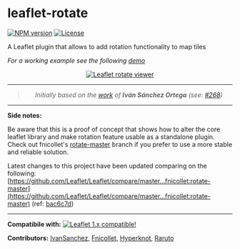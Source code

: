 # leaflet-rotate

[![NPM version](https://img.shields.io/npm/v/leaflet-rotate.svg?color=red)](https://www.npmjs.com/package/leaflet-rotate)
[![License](https://img.shields.io/badge/license-GPL%203-blue.svg?style=flat)](LICENSE)

A Leaflet plugin that allows to add rotation functionality to map tiles

_For a working example see the following [demo](https://raruto.github.io/leaflet-rotate/examples/leaflet-rotate.html)_

<p align="center">
    <a href="https://raruto.github.io/leaflet-rotate/examples/leaflet-rotate.html"><img src="https://raruto.github.io/img/leaflet-rotate.png" alt="Leaflet rotate viewer" /></a>
</p>

---

<blockquote>
    <p align="center">
        <em>Initially based on the <a href="https://github.com/Leaflet/Leaflet/tree/rotate">work</a> of <strong>Iván Sánchez Ortega</strong> (see: <a href="https://github.com/Leaflet/Leaflet/issues/268">#268</a>)</em>
    </p>
</blockquote>

---

**Side notes:**

Be aware that this is a proof of concept that shows how to alter the core leaflet library and make rotation feature usable as a standalone plugin. Check out fnicollet's [rotate-master](https://github.com/fnicollet/Leaflet/tree/rotate-master) branch if you prefer to use a more stable and reliable solution.

Latest changes to this project have been updated comparing on the following: [https://github.com/Leaflet/Leaflet/compare/master...fnicollet:rotate-master](https://github.com/Leaflet/Leaflet/compare/master...fnicollet:rotate-master) (ref: [bac6c7d](https://github.com/fnicollet/Leaflet/tree/4ab6342f74516e7087dcd2ae786c721f36addf9e))

---

**Compatibile with:**
[![Leaflet 1.x compatible!](https://img.shields.io/badge/Leaflet-1.7-1EB300.svg?style=flat)](http://leafletjs.com/reference.html)

**Contributors:** [IvanSanchez](https://github.com/IvanSanchez), [Fnicollet](https://github.com/fnicollet/Leaflet/tree/rotate-master), [Hyperknot](https://github.com/hyperknot), [Raruto](https://github.com/Raruto/leaflet-rotate)
